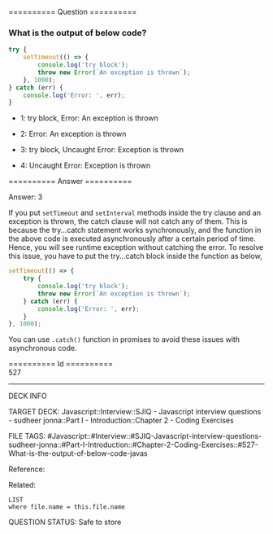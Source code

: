 ========== Question ==========  

### What is the output of below code?

```javascript
try {
    setTimeout(() => {
        console.log('try block');
        throw new Error(`An exception is thrown`);
    }, 1000);
} catch (err) {
    console.log('Error: ', err);
}
```

-   1: try block, Error: An exception is thrown

-   2: Error: An exception is thrown

-   3: try block, Uncaught Error: Exception is thrown

-   4: Uncaught Error: Exception is thrown  

========== Answer ==========  

Answer: 3

If you put `setTimeout` and `setInterval` methods inside the try clause and an exception is thrown, the catch clause will not catch any of them. This is because the try...catch statement works synchronously, and the function in the above code is executed asynchronously after a certain period of time. Hence, you will see runtime exception without catching the error. To resolve this issue, you have to put the try...catch block inside the function as below,

```javascript
setTimeout(() => {
    try {
        console.log('try block');
        throw new Error(`An exception is thrown`);
    } catch (err) {
        console.log('Error: ', err);
    }
}, 1000);
```

You can use `.catch()` function in promises to avoid these issues with asynchronous code.

========== Id ==========  
527

---

DECK INFO

TARGET DECK: Javascript::Interview::SJIQ - Javascript interview questions - sudheer jonna::Part I - Introduction::Chapter 2 - Coding Exercises

FILE TAGS: #Javascript::#Interview::#SJIQ-Javascript-interview-questions-sudheer-jonna::#Part-I-Introduction::#Chapter-2-Coding-Exercises::#527-What-is-the-output-of-below-code-javas

Reference:

Related:

```dataview
LIST
where file.name = this.file.name
```

QUESTION STATUS: Safe to store
